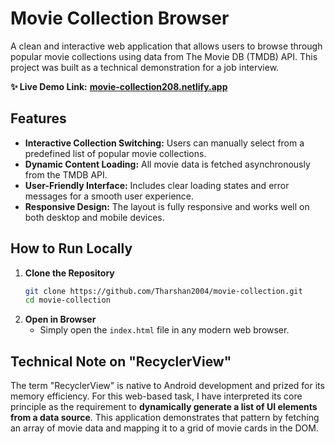 # Movie Collection Browser

A clean and interactive web application that allows users to browse through popular movie collections using data from The Movie DB (TMDB) API. This project was built as a technical demonstration for a job interview.

**✨ Live Demo Link:** [**movie-collection208.netlify.app**](https://movie-collection208.netlify.app/)


## Features

-   **Interactive Collection Switching:** Users can manually select from a predefined list of popular movie collections.
-   **Dynamic Content Loading:** All movie data is fetched asynchronously from the TMDB API.
-   **User-Friendly Interface:** Includes clear loading states and error messages for a smooth user experience.
-   **Responsive Design:** The layout is fully responsive and works well on both desktop and mobile devices.

## How to Run Locally

1.  **Clone the Repository**
    ```bash
    git clone https://github.com/Tharshan2004/movie-collection.git
    cd movie-collection
    ```
2.  **Open in Browser**
    -   Simply open the `index.html` file in any modern web browser.

## Technical Note on "RecyclerView"

The term "RecyclerView" is native to Android development and prized for its memory efficiency. For this web-based task, I have interpreted its core principle as the requirement to **dynamically generate a list of UI elements from a data source**. This application demonstrates that pattern by fetching an array of movie data and mapping it to a grid of movie cards in the DOM.
